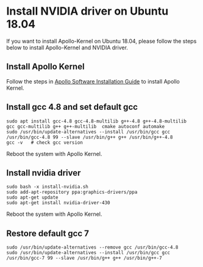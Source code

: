 ﻿# Install NVIDIA driver on Ubuntu 18.04
If you want to install Apollo-Kernel on Ubuntu 18.04, please follow the steps below to install Apollo-Kernel and NVIDIA driver.

## Install Apollo Kernel
Follow the steps in [Apollo Software Installation Guide](https://github.com/ApolloAuto/apollo/tree/master/docs/quickstart/apollo_software_installation_guide.md#Install-apollo-kernel) to install Apollo Kernel.


## Install gcc 4.8 and set default gcc

```
sudo apt install gcc-4.8 gcc-4.8-multilib g++-4.8 g++-4.8-multilib   gcc gcc-multilib g++ g++-multilib  cmake autoconf automake
sudo /usr/bin/update-alternatives --install /usr/bin/gcc gcc /usr/bin/gcc-4.8 99 --slave /usr/bin/g++ g++ /usr/bin/g++-4.8
gcc -v   # check gcc version
```

Reboot the system with Apollo Kernel.

## Install nvidia driver

```
sudo bash -x install-nvidia.sh
sudo add-apt-repository ppa:graphics-drivers/ppa
sudo apt-get update
sudo apt-get install nvidia-driver-430
```

Reboot the system with Apollo Kernel.

## Restore default gcc 7

```
sudo /usr/bin/update-alternatives --remove gcc /usr/bin/gcc-4.8
sudo /usr/bin/update-alternatives --install /usr/bin/gcc gcc /usr/bin/gcc-7 99 --slave /usr/bin/g++ g++ /usr/bin/g++-7
```
